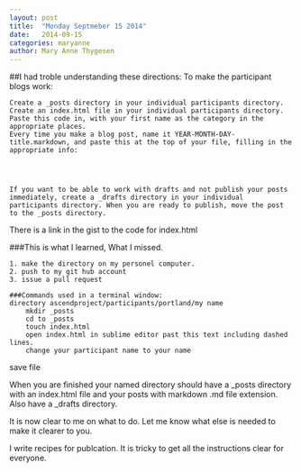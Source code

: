 ```yaml
---
layout: post
title:  "Monday Septmeber 15 2014"
date:   2014-09-15
categories: maryanne
author: Mary Anne Thygesen
---
```




##I had troble understanding these directions:
To make the participant blogs work:

    Create a _posts directory in your individual participants directory.
    Create an index.html file in your individual participants directory.
    Paste this code in, with your first name as the category in the appropriate places.
    Every time you make a blog post, name it YEAR-MONTH-DAY-title.markdown, and paste this at the top of your file, filling in the appropriate info:




    If you want to be able to work with drafts and not publish your posts immediately, create a _drafts directory in your individual participants directory. When you are ready to publish, move the post to the _posts directory.

There is a link in the gist to the code for index.html

###This is what I learned, What I missed.

	1. make the directory on my personel computer. 
	2. push to my git hub account
	3. issue a pull request

	###Commands used in a terminal window:
	directory ascendproject/participants/portland/my name
		mkdir _posts
		cd to _posts
		touch index.html
		open index.html in sublime editor past this text including dashed lines.
		change your participant name to your name
		


save file

When you are finished your named directory should have a _posts directory with an index.html file and your posts with markdown .md file extension. 
Also have a _drafts directory. 

It is now clear to me on what to do. Let me know what else is needed to make it clearer to you.

I write recipes for publcation. It is tricky to get all the instructions clear for everyone. 
